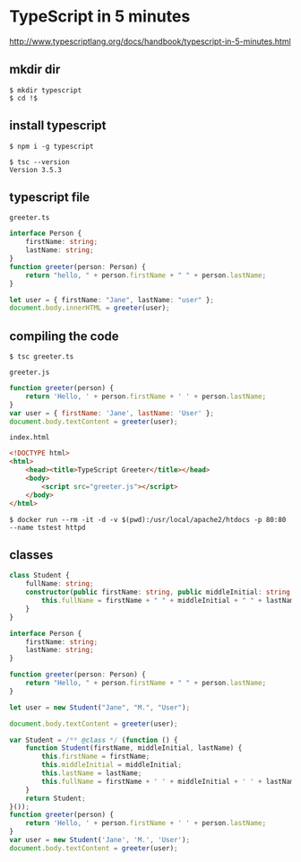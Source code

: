# TypeScript in 5 minutes

http://www.typescriptlang.org/docs/handbook/typescript-in-5-minutes.html


mkdir dir
--
```console
$ mkdir typescript
$ cd !$
```


install typescript
--
```console
$ npm i -g typescript
```
```console
$ tsc --version
Version 3.5.3
```


typescript file
--

`greeter.ts`
```typescript
interface Person {
    firstName: string;
    lastName: string;
}
function greeter(person: Person) {
    return "hello, " + person.firstName + " " + person.lastName;
}

let user = { firstName: "Jane", lastName: "user" };
document.body.innerHTML = greeter(user);
```

compiling the code
--
```console
$ tsc greeter.ts
```

`greeter.js`
```js
function greeter(person) {
    return 'Hello, ' + person.firstName + ' ' + person.lastName;
}
var user = { firstName: 'Jane', lastName: 'User' };
document.body.textContent = greeter(user);
```

`index.html`
```html
<!DOCTYPE html>
<html>
    <head><title>TypeScript Greeter</title></head>
    <body>
        <script src="greeter.js"></script>
    </body>
</html>
```

```console
$ docker run --rm -it -d -v $(pwd):/usr/local/apache2/htdocs -p 80:80 --name tstest httpd
```

classes
--

```ts
class Student {
    fullName: string;
    constructor(public firstName: string, public middleInitial: string, public lastName: string) {
        this.fullName = firstName + " " + middleInitial + " " + lastName;
    }
}

interface Person {
    firstName: string;
    lastName: string;
}

function greeter(person: Person) {
    return "Hello, " + person.firstName + " " + person.lastName;
}

let user = new Student("Jane", "M.", "User");

document.body.textContent = greeter(user);
```

```js
var Student = /** @class */ (function () {
    function Student(firstName, middleInitial, lastName) {
        this.firstName = firstName;
        this.middleInitial = middleInitial;
        this.lastName = lastName;
        this.fullName = firstName + ' ' + middleInitial + ' ' + lastName;
    }
    return Student;
}());
function greeter(person) {
    return 'Hello, ' + person.firstName + ' ' + person.lastName;
}
var user = new Student('Jane', 'M.', 'User');
document.body.textContent = greeter(user);
```
